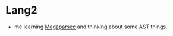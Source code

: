 # Lang2

- me learning [Megaparsec](https://hackage.haskell.org/package/megaparsec) and thinking about some AST things.
